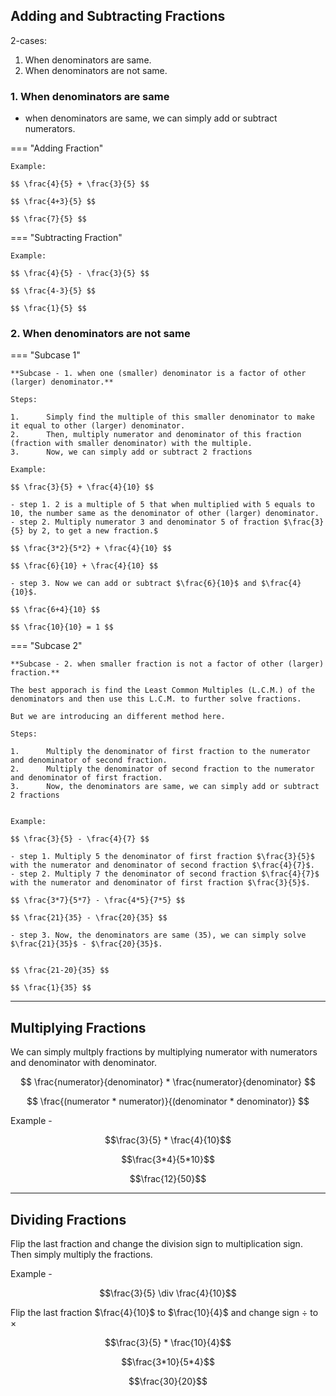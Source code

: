 ## **Adding and Subtracting Fractions**

2-cases:

1. When denominators are same.
2. When denominators are not same. 

### **1. When denominators are same**

-   when denominators are same, we can simply add or subtract numerators. 


=== "Adding Fraction"

    Example:

    $$ \frac{4}{5} + \frac{3}{5} $$

    $$ \frac{4+3}{5} $$
    
    $$ \frac{7}{5} $$

=== "Subtracting Fraction"

    Example:

    $$ \frac{4}{5} - \frac{3}{5} $$
    
    $$ \frac{4-3}{5} $$
    
    $$ \frac{1}{5} $$


### **2. When denominators are not same**

=== "Subcase 1" 
 
 
    **Subcase - 1. when one (smaller) denominator is a factor of other (larger) denominator.**

    Steps:

    1.      Simply find the multiple of this smaller denominator to make it equal to other (larger) denominator. 
    2.      Then, multiply numerator and denominator of this fraction (fraction with smaller denominator) with the multiple.
    3.      Now, we can simply add or subtract 2 fractions 

    Example:

    $$ \frac{3}{5} + \frac{4}{10} $$

    - step 1. 2 is a multiple of 5 that when multiplied with 5 equals to 10, the number same as the denominator of other (larger) denominator.
    - step 2. Multiply numerator 3 and denominator 5 of fraction $\frac{3}{5} by 2, to get a new fraction.$

    $$ \frac{3*2}{5*2} + \frac{4}{10} $$

    $$ \frac{6}{10} + \frac{4}{10} $$

    - step 3. Now we can add or subtract $\frac{6}{10}$ and $\frac{4}{10}$.

    $$ \frac{6+4}{10} $$
    
    $$ \frac{10}{10} = 1 $$


=== "Subcase 2"


    **Subcase - 2. when smaller fraction is not a factor of other (larger) fraction.**

    The best apporach is find the Least Common Multiples (L.C.M.) of the denominators and then use this L.C.M. to further solve fractions. 

    But we are introducing an different method here. 

    Steps:

    1.      Multiply the denominator of first fraction to the numerator and denominator of second fraction.
    2.      Multiply the denominator of second fraction to the numerator and denominator of first fraction.
    3.      Now, the denominators are same, we can simply add or subtract 2 fractions 


    Example:

    $$ \frac{3}{5} - \frac{4}{7} $$

    - step 1. Multiply 5 the denominator of first fraction $\frac{3}{5}$ with the numerator and denominator of second fraction $\frac{4}{7}$.  
    - step 2. Multiply 7 the denominator of second fraction $\frac{4}{7}$ with the numerator and denominator of first fraction $\frac{3}{5}$.  

    $$ \frac{3*7}{5*7} - \frac{4*5}{7*5} $$

    $$ \frac{21}{35} - \frac{20}{35} $$

    - step 3. Now, the denominators are same (35), we can simply solve $\frac{21}{35}$ - $\frac{20}{35}$.


    $$ \frac{21-20}{35} $$

    $$ \frac{1}{35} $$


---


## **Multiplying Fractions**

We can simply multply fractions by multiplying numerator with numerators and denominator with denominator.


$$ \frac{numerator}{denominator} * \frac{numerator}{denominator} $$

$$ \frac{(numerator * numerator)}{(denominator * denominator)} $$

Example - 

$$\frac{3}{5} * \frac{4}{10}$$

$$\frac{3*4}{5*10}$$

$$\frac{12}{50}$$


---


## **Dividing Fractions**

Flip the last fraction and change the division sign to multiplication sign. Then simply multiply the fractions.


Example - 

$$\frac{3}{5} \div \frac{4}{10}$$

Flip the last fraction $\frac{4}{10}$ to $\frac{10}{4}$ and change sign $\div$ to $\times$

$$\frac{3}{5} * \frac{10}{4}$$

$$\frac{3*10}{5*4}$$

$$\frac{30}{20}$$
